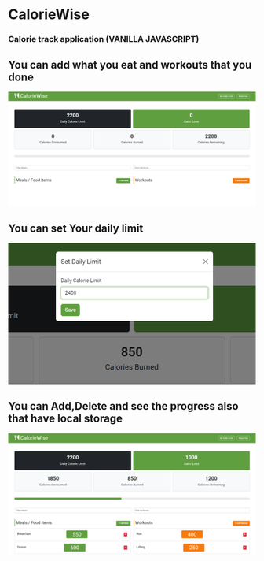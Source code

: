 # CalorieWise 

### Calorie track application (VANILLA JAVASCRIPT)

## You can add what you eat and workouts that you done 
<img src='images/CalorieWise.png'>

## You can set Your daily limit
<img src='images/CalorieWise2.png'>

## You can Add,Delete and see the progress also that have local storage 
<img src='images/CalorieWise3.png'>
